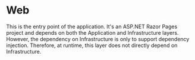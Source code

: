 # Web

This is the entry point of the application. It's an ASP.NET Razor Pages project and depends on both the Application and Infrastructure layers. However, the dependency on Infrastructure is only to support dependency injection. Therefore, at runtime, this layer does not directly depend on Infrastructure.
